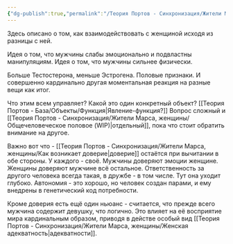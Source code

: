 ```yaml
---
{"dg-publish":true,"permalink":"/Теория Портов - Синхронизация/Жители Марса, женщины/Мужчина минус Женщина/"}
---
```


Здесь описано о том, как взаимодействовать с женщиной исходя из разницы с ней.

Идея о том, что мужчины слабы эмоционально и подвластны манипуляциям.
Идея о том, что мужчины сильнее физически.

Больше Тестостерона, меньше Эстрогена.
Половые признаки. И совершенно кардинально другая моментальная реакция на разные вещи как итог.

Что этим всем управляет? Какой это один конкретный объект? [[Теория Портов - База/Объекты/Функция\|Явление-функция?]]
Вопрос сложный и [[Теория Портов - Синхронизация/Жители Марса, женщины/Общечеловеческое половое (WIP)\|отдельный]], пока что стоит обратить внимание на другое.

Важно вот что - [[Теория Портов - Синхронизация/Жители Марса, женщины/Как возникает доверие\|доверие]] остаётся при вычитании в обе стороны. У каждого - своё.
Мужчины доверяют эмоции женщине.
Женщины доверяют мужчине всё остальное.
Ответственность за другого человека всегда такая, в дружбе - в том числе. Тут она уходит глубоко.
Автономия - это хорошо, но человек создан парами, и ему внедрены в генетический код потребности.

Кроме доверия есть ещё один ньюанс - считается, что прежде всего мужчина содержит девушку, что логично. Это влияет на её восприятие мира кардинальным образом, приводя в действе особый вид [[Теория Портов - Синхронизация/Жители Марса, женщины/Женская адекватность\|адекватности]].